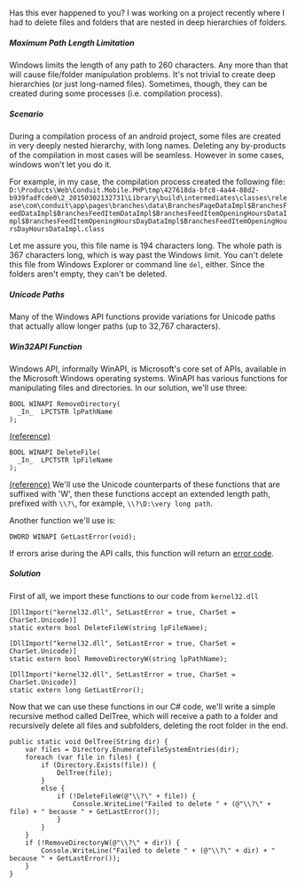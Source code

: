 Has this ever happened to you? I was working on a project recently where I had to delete files and folders that are nested in deep hierarchies of folders.

##### Maximum Path Length Limitation
Windows limits the length of any path to 260 characters. Any more than that will cause file/folder manipulation problems. It's not trivial to create deep hierarchies (or just long-named files). Sometimes, though, they can be created during some processes (i.e. compilation process).

##### Scenario
During a compilation process of an android project, some files are created in very deeply nested hierarchy, with long names. Deleting any by-products of the compilation in most cases will be seamless. However in some cases, windows won't let you do it.

For example, in my case, the compilation process created the following file:
`D:\Products\Web\Conduit.Mobile.PHP\tmp\427618da-bfc8-4a44-88d2-b939fadfcde0\2_20150302132731\Library\build\intermediates\classes\release\com\conduit\app\pages\branches\data\BranchesPageDataImpl$BranchesFeedDataImpl$BranchesFeedItemDataImpl$BranchesFeedItemOpeningHoursDataImpl$BranchesFeedItemOpeningHoursDayDataImpl$BranchesFeedItemOpeningHoursDayHoursDataImpl.class`

Let me assure you, this file name is 194 characters long. The whole path is 367 characters long, which is way past the Windows limit. You can't delete this file from Windows Explorer or command line `del`, either. Since the folders aren't empty, they can't be deleted.

##### Unicode Paths
Many of the Windows API functions provide variations for Unicode paths that actually allow longer paths (up to 32,767 characters).

##### Win32API Function
Windows API, informally WinAPI, is Microsoft's core set of APIs, available in the Microsoft Windows operating systems. WinAPI has various functions for manipulating files and directories. In our solution, we'll use three:

```language-c
BOOL WINAPI RemoveDirectory(
  _In_  LPCTSTR lpPathName
);
```
[(reference)](https://msdn.microsoft.com/en-us/library/windows/desktop/aa365488%28v=vs.85%29.aspx)
```language-c
BOOL WINAPI DeleteFile(
  _In_  LPCTSTR lpFileName
);
```
[(reference)](https://msdn.microsoft.com/en-us/library/windows/desktop/aa363915%28v=vs.85%29.aspx)
We'll use the Unicode counterparts of these functions that are suffixed with 'W', then these functions accept an extended length path, prefixed with `\\?\`, for example, `\\?\D:\very long path`.

Another function we'll use is:
```language-c
DWORD WINAPI GetLastError(void);
```
If errors arise during the API calls, this function will return an [error code](https://msdn.microsoft.com/en-us/library/windows/desktop/ms681381(v=vs.85).aspx).

##### Solution
First of all, we import these functions to our code from `kernel32.dll`
```language-csharp
[DllImport("kernel32.dll", SetLastError = true, CharSet = CharSet.Unicode)]
static extern bool DeleteFileW(string lpFileName);

[DllImport("kernel32.dll", SetLastError = true, CharSet = CharSet.Unicode)]
static extern bool RemoveDirectoryW(string lpPathName);

[DllImport("kernel32.dll", SetLastError = true, CharSet = CharSet.Unicode)]
static extern long GetLastError();
```
Now that we can use these functions in our C# code, we'll write a simple recursive method called DelTree, which will receive a path to a folder and recursively delete all files and subfolders, deleting the root folder in the end.
```language-csharp
public static void DelTree(String dir) {
    var files = Directory.EnumerateFileSystemEntries(dir);
    foreach (var file in files) {
        if (Directory.Exists(file)) {
            DelTree(file);
        }
        else {
            if (!DeleteFileW(@"\\?\" + file)) {
                Console.WriteLine("Failed to delete " + (@"\\?\" + file) + " because " + GetLastError());    
            }
        }
    }
    if (!RemoveDirectoryW(@"\\?\" + dir)) {
        Console.WriteLine("Failed to delete " + (@"\\?\" + dir) + " because " + GetLastError());
    }
} 
```
